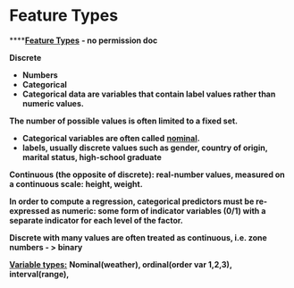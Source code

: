 # Feature Types

\*\*\*\*[**Feature Types**](http://www.biostat.umn.edu/~will/6470stuff/Class09-12/Handout09.pdf) **- no permission doc**

**Discrete** 

* **Numbers** 
* **Categorical**
* **Categorical data are variables that contain label values rather than numeric values.**

**The number of possible values is often limited to a fixed set.**

* **Categorical variables are often called** [**nominal**](https://en.wikipedia.org/wiki/Nominal_category)**.**
* **labels, usually discrete values such as gender, country of origin, marital status, high-school graduate**

**Continuous \(the opposite of discrete\): real-number values, measured on a continuous scale: height, weight.**   


**In order to compute a regression, categorical predictors must be re-expressed as numeric: some form of indicator variables \(0/1\) with a separate indicator for each level of the factor.** 

**Discrete with many values are often treated as continuous, i.e. zone numbers - &gt; binary**  


[**Variable types:**](http://www.socialresearchmethods.net/kb/measlevl.php) **Nominal\(weather\), ordinal\(order var 1,2,3\), interval\(range\),** 

